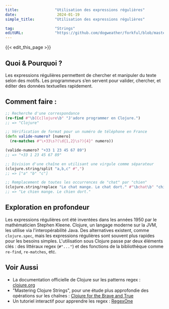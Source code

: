 ```yaml
---
title:                "Utilisation des expressions régulières"
date:                  2024-01-19
simple_title:         "Utilisation des expressions régulières"

tag:                  "Strings"
editURL:              "https://github.com/dogweather/forkful/blob/master/content/fr/clojure/using-regular-expressions.md"
---
```


{{< edit_this_page >}}

## Quoi & Pourquoi ?
Les expressions régulières permettent de chercher et manipuler du texte selon des motifs. Les programmeurs s’en servent pour valider, chercher, et éditer des données textuelles rapidement.

## Comment faire :
```Clojure
;; Recherche d'une correspondance
(re-find #"\b[Cc]lojure\b" "J'adore programmer en Clojure.")
;; => "Clojure"

;; Vérification de format pour un numéro de téléphone en France
(defn valide-numero? [numero]
  (re-matches #"\+33\s?(\d{1,2}\s?){4}" numero))

(valide-numero? "+33 1 23 45 67 89")
;; => "+33 1 23 45 67 89"

;; Division d'une chaîne en utilisant une virgule comme séparateur
(clojure.string/split "a,b,c" #",")
;; => ["a" "b" "c"]

;; Remplacement de toutes les occurrences de "chat" par "chien"
(clojure.string/replace "Le chat mange. Le chat dort." #"\bchat\b" "chien")
;; => "Le chien mange. Le chien dort."
```

## Exploration en profondeur
Les expressions régulières ont été inventées dans les années 1950 par le mathématicien Stephen Kleene. Clojure, un langage moderne sur la JVM, les utilise via l'interopérabilité Java. Des alternatives existent, comme `clojure.spec`, mais les expressions régulières sont souvent plus rapides pour les besoins simples. L'utilisation sous Clojure passe par deux éléments clés : des littéraux regex (`#"..."`) et des fonctions de la bibliothèque comme `re-find`, `re-matches`, etc.

## Voir Aussi
- La documentation officielle de Clojure sur les patterns regex : [clojure.org](https://clojure.org/guides/learn/functions#_regex)
- "Mastering Clojure Strings", pour une étude plus approfondie des opérations sur les chaînes : [Clojure for the Brave and True](https://www.braveclojure.com/clojure-for-the-brave-and-true/)
- Un tutoriel interactif pour apprendre les regex : [RegexOne](https://regexone.com/)
